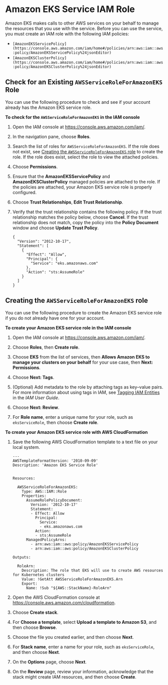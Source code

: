 # Amazon EKS Service IAM Role<a name="service_IAM_role"></a>

Amazon EKS makes calls to other AWS services on your behalf to manage the resources that you use with the service\. Before you can use the service, you must create an IAM role with the following IAM policies:
+ `[AmazonEKSServicePolicy](https://console.aws.amazon.com/iam/home#/policies/arn:aws:iam::aws:policy/AmazonEKSServicePolicy%24jsonEditor)`
+ `[AmazonEKSClusterPolicy](https://console.aws.amazon.com/iam/home#/policies/arn:aws:iam::aws:policy/AmazonEKSClusterPolicy%24jsonEditor)`

## Check for an Existing `AWSServiceRoleForAmazonEKS` Role<a name="check-service-role"></a>

You can use the following procedure to check and see if your account already has the Amazon EKS service role\.<a name="procedure_check_service_role"></a>

**To check for the `AWSServiceRoleForAmazonEKS` in the IAM console**

1. Open the IAM console at [https://console\.aws\.amazon\.com/iam/](https://console.aws.amazon.com/iam/)\.

1. In the navigation pane, choose **Roles**\. 

1. Search the list of roles for `AWSServiceRoleForAmazonEKS`\. If the role does not exist, see [Creating the `AWSServiceRoleForAmazonEKS` role](#create-service-role) to create the role\. If the role does exist, select the role to view the attached policies\.

1. Choose **Permissions**\.

1. Ensure that the **AmazonEKSServicePolicy** and **AmazonEKSClusterPolicy** managed policies are attached to the role\. If the policies are attached, your Amazon EKS service role is properly configured\.

1. Choose **Trust Relationships**, **Edit Trust Relationship**\.

1. Verify that the trust relationship contains the following policy\. If the trust relationship matches the policy below, choose **Cancel**\. If the trust relationship does not match, copy the policy into the **Policy Document** window and choose **Update Trust Policy**\.

   ```
   {
     "Version": "2012-10-17",
     "Statement": [
       {
         "Effect": "Allow",
         "Principal": {
           "Service": "eks.amazonaws.com"
         },
         "Action": "sts:AssumeRole"
       }
     ]
   }
   ```

## Creating the `AWSServiceRoleForAmazonEKS` role<a name="create-service-role"></a>

You can use the following procedure to create the Amazon EKS service role if you do not already have one for your account\.

**To create your Amazon EKS service role in the IAM console**

1. Open the IAM console at [https://console\.aws\.amazon\.com/iam/](https://console.aws.amazon.com/iam/)\.

1. Choose **Roles**, then **Create role**\.

1. Choose **EKS** from the list of services, then **Allows Amazon EKS to manage your clusters on your behalf** for your use case, then **Next: Permissions**\.

1. Choose **Next: Tags**\.

1. \(Optional\) Add metadata to the role by attaching tags as key–value pairs\. For more information about using tags in IAM, see [Tagging IAM Entities](https://docs.aws.amazon.com/IAM/latest/UserGuide/id_tags.html) in the *IAM User Guide*\. 

1. Choose **Next: Review**\.

1. For **Role name**, enter a unique name for your role, such as `eksServiceRole`, then choose **Create role**\.

**To create your Amazon EKS service role with AWS CloudFormation**

1. Save the following AWS CloudFormation template to a text file on your local system\.

   ```
   ---
   AWSTemplateFormatVersion: '2010-09-09'
   Description: 'Amazon EKS Service Role'
   
   
   Resources:
   
     AWSServiceRoleForAmazonEKS:
       Type: AWS::IAM::Role
       Properties:
         AssumeRolePolicyDocument:
           Version: '2012-10-17'
           Statement:
           - Effect: Allow
             Principal:
               Service:
               - eks.amazonaws.com
             Action:
             - sts:AssumeRole
         ManagedPolicyArns:
           - arn:aws:iam::aws:policy/AmazonEKSServicePolicy
           - arn:aws:iam::aws:policy/AmazonEKSClusterPolicy
   
   Outputs:
   
     RoleArn:
       Description: The role that EKS will use to create AWS resources for Kubernetes clusters
       Value: !GetAtt AWSServiceRoleForAmazonEKS.Arn
       Export:
         Name: !Sub "${AWS::StackName}-RoleArn"
   ```

1. Open the AWS CloudFormation console at [https://console\.aws\.amazon\.com/cloudformation](https://console.aws.amazon.com/cloudformation/)\.

1. Choose **Create stack**\.

1. For **Choose a template**, select **Upload a template to Amazon S3**, and then choose **Browse**\.

1. Choose the file you created earlier, and then choose **Next**\.

1. For **Stack name**, enter a name for your role, such as `eksServiceRole`, and then choose **Next**\.

1. On the **Options** page, choose **Next**\.

1. On the **Review** page, review your information, acknowledge that the stack might create IAM resources, and then choose **Create**\.